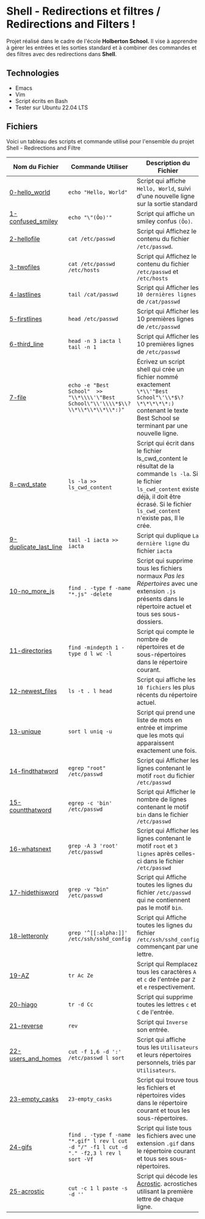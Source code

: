 # Shell - Redirections et filtres / Redirections and Filters !

Projet réalisé dans le cadre de l'école **Holberton School.** Il vise à apprendre à gérer les entrées et les sorties standard et à combiner des commandes et des filtres avec des redirections dans **Shell**.  

## Technologies
* Emacs
* Vim
* Script écrits en Bash
* Tester sur Ubuntu 22.04 LTS

## Fichiers
Voici un tableau des scripts et commande utilisé pour l'ensemble du projet Shell - Redirections and Filtre

| Nom du Fichier | Commande Utiliser | Description du Fichier |
| -------- | ----------- | ----------- |
| [0-hello_world](./0-hello_world) | `echo "Hello, World"` | Script qui affiche `Hello, World`, suivi d'une nouvelle ligne sur la sortie standard |
| [1-confused_smiley](./1-confused_smiley) | `echo "\"(Ôo)'"` | Script qui affiche un smiley confus `(Ôo)`. |
| [2-hellofile](./2-hellofile) | `cat /etc/passwd` | Script qui Affichez le contenu du fichier `/etc/passwd`.
| [3-twofiles](./3-twofiles) | `cat /etc/passwd /etc/hosts` | Script qui Affichez le contenu du fichier `/etc/passwd` et `/etc/hosts`
| [4-lastlines](./4-lastlines) | `tail /cat/passwd` | Script qui Afficher les `10 dernières lignes` de `/cat/passwd`
| [5-firstlines](./5-firstlines) | `head /etc/passwd` | Script qui Afficher les 10 premières lignes de `/etc/passwd`
| [6-third_line](./6-third_line) | `head -n 3 iacta l tail -n 1` | Script qui Afficher les 10 premières lignes de `/etc/passwd`
| [7-file](./7-file) | `echo -e "Best School"  >> "\\*\\\\'\"Best School\"\\'\\\\*$\\?\\*\\*\\*\\*\\*:)"` | Écrivez un script shell qui crée un fichier nommé exactement `\*\\'"Best School"\'\\*$\?\*\*\*\*\*:)` contenant le texte Best School se terminant par une nouvelle ligne.
| [8-cwd_state](./8-cwd_state) | `ls -la >> ls_cwd_content` | Script qui écrit dans le fichier ls_cwd_content le résultat de la commande `ls -la`. Si le fichier `ls_cwd_content` existe déjà, il doit être écrasé. Si le fichier `ls_cwd_content` n'existe pas, Il le crée.
| [9-duplicate_last_line](./9-duplicate_last_line) | `tail -1 iacta >> iacta` | Script qui duplique `La dernière ligne` du fichier `iacta`
| [10-no_more_js](./10-no_more_js) | `find . -type f -name "*.js" -delete` | Script qui supprime tous les fichiers normaux *Pas les Répertoires* avec une extension `.js` présents dans le répertoire actuel et tous ses sous-dossiers.
| [11-directories](./11-directories) | `find -mindepth 1 -type d l wc -l` | Script qui compte le nombre de répertoires et de sous-répertoires dans le répertoire courant.
| [12-newest_files](./12-newest_files) | `ls -t . l head` | Script qui affiche les `10 fichiers` les plus récents du répertoire actuel.
| [13-unique](./13-unique) | `sort l uniq -u` | Script qui prend une liste de mots en entrée et imprime que les mots qui apparaissent exactement une fois.
| [14-findthatword](./14-findthatword) | `egrep "root" /etc/passwd` | Script qui Afficher les lignes contenant le motif `root` du fichier `/etc/passwd`
| [15-countthatword](./15-countthatword) | `egrep -c 'bin' /etc/passwd` | Script qui Afficher le nombre de lignes contenant le motif `bin` dans le fichier `/etc/passwd`
| [16-whatsnext](./16-whatsnext) | `grep -A 3 'root' /etc/passwd` | Script qui Afficher les lignes contenant le motif `root` et `3 lignes` après celles-ci dans le fichier `/etc/passwd`
| [17-hidethisword](./17-hidethisword) | `grep -v "bin" /etc/passwd` | Script qui Affiche toutes les lignes du fichier `/etc/passwd` qui ne contiennent pas le motif `bin`.
| [18-letteronly](./18-letteronly) | `grep '^[[:alpha:]]' /etc/ssh/sshd_config` | Script qui Affiche toutes les lignes du fichier `/etc/ssh/sshd_config` commençant par une lettre.
| [19-AZ](./19-AZ) | `tr Ac Ze` | Script qui Remplacez tous les caractères `A` et `c` de l'entrée par `Z` et `e` respectivement.
| [20-hiago](./20-hiago) | `tr -d Cc` | Script qui supprime toutes les lettres `c` et `C` de l'entrée.
| [21-reverse](./21-reverse) | `rev` | Script qui `Inverse` son entrée.
| [22-users_and_homes](./22-users_and_homes) | `cut -f 1,6 -d ':' /etc/passwd l sort` | Script qui affiche tous les `Utilisateurs` et leurs répertoires personnels, triés par `Utilisateurs`.
| [23-empty_casks](./23-empty_casks) | `23-empty_casks` | Script qui trouve tous les fichiers et répertoires vides dans le répertoire courant et tous les sous-répertoires.
| [24-gifs](./24-gifs) | `find . -type f -name "*.gif" l rev l cut -d "/" -f1 l cut -d "." -f2,3 l rev l sort -Vf` | Script qui liste tous les fichiers avec une extension `.gif` dans le répertoire courant et tous ses sous-répertoires.
| [25-acrostic](./25-acrostic) | `cut -c 1 l paste -s -d ''` | Script qui décode les [Acrostic](https://en.wikipedia.org/wiki/Acrostic). acrostiches utilisant la première lettre de chaque ligne.
